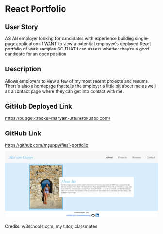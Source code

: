 # React Portfolio

## User Story
AS AN employer looking for candidates with experience building single-page applications
I WANT to view a potential employee's deployed React portfolio of work samples
SO THAT I can assess whether they're a good candidate for an open position

## Description
Allows employers to view a few of my most recent projects and resume.  There's also a homepage that tells the employer a little bit about me as well as a contact page where they can get into contact with me. 

## GitHub Deployed Link
https://budget-tracker-maryam-uta.herokuapp.com/

## GitHub Link
https://github.com/mguppy/final-portfolio

![ScreenShot](Screenshot.png)

Credits: w3schools.com, my tutor, classmates